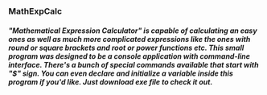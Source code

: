 ### MathExpCalc

##### "Mathematical Expression Calculator" is capable of calculating an easy ones as well as much more complicated expressions like the ones with round or square brackets and root or power functions etc. This small program was designed to be a console application with command-line interface. There's a bunch of special commands available that start with "$" sign. You can even declare and initialize a variable inside this program if you'd like. Just download exe file to check it out.
